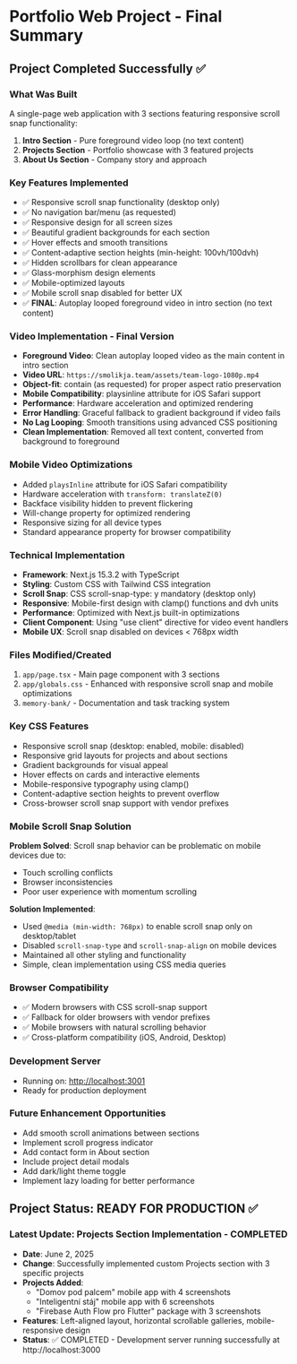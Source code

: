 # Portfolio Web Project - Final Summary

## Project Completed Successfully ✅

### What Was Built

A single-page web application with 3 sections featuring responsive scroll snap functionality:

1. **Intro Section** - Pure foreground video loop (no text content)
2. **Projects Section** - Portfolio showcase with 3 featured projects
3. **About Us Section** - Company story and approach

### Key Features Implemented

- ✅ Responsive scroll snap functionality (desktop only)
- ✅ No navigation bar/menu (as requested)
- ✅ Responsive design for all screen sizes
- ✅ Beautiful gradient backgrounds for each section
- ✅ Hover effects and smooth transitions
- ✅ Content-adaptive section heights (min-height: 100vh/100dvh)
- ✅ Hidden scrollbars for clean appearance
- ✅ Glass-morphism design elements
- ✅ Mobile-optimized layouts
- ✅ Mobile scroll snap disabled for better UX
- ✅ **FINAL**: Autoplay looped foreground video in intro section (no text content)

### Video Implementation - Final Version

- **Foreground Video**: Clean autoplay looped video as the main content in intro section
- **Video URL**: `https://smolikja.team/assets/team-logo-1080p.mp4`
- **Object-fit**: contain (as requested) for proper aspect ratio preservation
- **Mobile Compatibility**: playsinline attribute for iOS Safari support
- **Performance**: Hardware acceleration and optimized rendering
- **Error Handling**: Graceful fallback to gradient background if video fails
- **No Lag Looping**: Smooth transitions using advanced CSS positioning
- **Clean Implementation**: Removed all text content, converted from background to foreground

### Mobile Video Optimizations

- Added `playsInline` attribute for iOS Safari compatibility
- Hardware acceleration with `transform: translateZ(0)`
- Backface visibility hidden to prevent flickering
- Will-change property for optimized rendering
- Responsive sizing for all device types
- Standard appearance property for browser compatibility

### Technical Implementation

- **Framework**: Next.js 15.3.2 with TypeScript
- **Styling**: Custom CSS with Tailwind CSS integration
- **Scroll Snap**: CSS scroll-snap-type: y mandatory (desktop only)
- **Responsive**: Mobile-first design with clamp() functions and dvh units
- **Performance**: Optimized with Next.js built-in optimizations
- **Client Component**: Using "use client" directive for video event handlers
- **Mobile UX**: Scroll snap disabled on devices < 768px width

### Files Modified/Created

1. `app/page.tsx` - Main page component with 3 sections
2. `app/globals.css` - Enhanced with responsive scroll snap and mobile optimizations
3. `memory-bank/` - Documentation and task tracking system

### Key CSS Features

- Responsive scroll snap (desktop: enabled, mobile: disabled)
- Responsive grid layouts for projects and about sections
- Gradient backgrounds for visual appeal
- Hover effects on cards and interactive elements
- Mobile-responsive typography using clamp()
- Content-adaptive section heights to prevent overflow
- Cross-browser scroll snap support with vendor prefixes

### Mobile Scroll Snap Solution

**Problem Solved**: Scroll snap behavior can be problematic on mobile devices due to:

- Touch scrolling conflicts
- Browser inconsistencies
- Poor user experience with momentum scrolling

**Solution Implemented**:

- Used `@media (min-width: 768px)` to enable scroll snap only on desktop/tablet
- Disabled `scroll-snap-type` and `scroll-snap-align` on mobile devices
- Maintained all other styling and functionality
- Simple, clean implementation using CSS media queries

### Browser Compatibility

- ✅ Modern browsers with CSS scroll-snap support
- ✅ Fallback for older browsers with vendor prefixes
- ✅ Mobile browsers with natural scrolling behavior
- ✅ Cross-platform compatibility (iOS, Android, Desktop)

### Development Server

- Running on: <http://localhost:3001>
- Ready for production deployment

### Future Enhancement Opportunities

- Add smooth scroll animations between sections
- Implement scroll progress indicator
- Add contact form in About section
- Include project detail modals
- Add dark/light theme toggle
- Implement lazy loading for better performance

## Project Status: READY FOR PRODUCTION ✅

### Latest Update: Projects Section Implementation - COMPLETED

- **Date**: June 2, 2025
- **Change**: Successfully implemented custom Projects section with 3 specific projects
- **Projects Added**:
  - "Domov pod palcem" mobile app with 4 screenshots
  - "Inteligentní stáj" mobile app with 6 screenshots  
  - "Firebase Auth Flow pro Flutter" package with 3 screenshots
- **Features**: Left-aligned layout, horizontal scrollable galleries, mobile-responsive design
- **Status**: ✅ COMPLETED - Development server running successfully at http://localhost:3000
